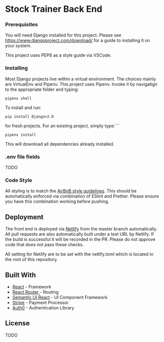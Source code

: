 # Stock Trainer Back End



### Prerequisites

You will need Django installed for this project. Please see https://www.djangoproject.com/download/ for a guide to installing it on your system.

This project uses PEP8 as a style guide via VSCode.

### Installing

Most Django projects live within a virtual environment. The choices mainly are VirtualEnv and Pipenv. This project uses Pipenv. Invoke it by navigatign to the appropriate folder and typing:

```pipenv shell```

To install and run:

```pip install Django>2.0```

for fresh projects. For an existing project, simply type:```

```pipenv install```

This will download all dependencies already installed.

### .env file fields
TODO 

### Code Style

All styling is to match the [AirBnB style guidelines](https://github.com/airbnb/javascript). This should be automatically enforced via combination of ESlint and Prettier. Please ensure you have this combination working before pushing.

## Deployment

The front end is deployed via [Netlify](https://www.netlify.com/) from the master branch automatically. All pull requests are also automatically built under a test URL by Netlify. If the build is successful it will be recorded in the PR. Please do not approve code that does not pass these checks. 

All setting for Netlify are to be set with the netlify.toml which is located in the root of this repository. 

## Built With

* [React](https://reactjs.org/) - Framework
* [React Router ](https://reacttraining.com/react-router/) - Routing
* [Semantic UI React](https://react.semantic-ui.com/) - UI Component Framework
* [Stripe](https://stripe.com/docs) - Payment Processor
* [Auth0](https://auth0.com/) - Authentication Library

## License

TODO
